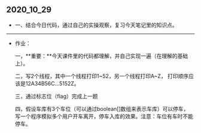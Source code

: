 ## 2020_10_29

- 一、结合今日代码，通过自己的实操观察，复习今天笔记里的知识点。

------

* 作业：

  一，**重要：**今天课件里的代码都理解，并自己实现一遍（在理解的基础上）。

  二，写2个线程，其中一个线程打印1\~52，另一个线程打印A\~Z， 打印顺序应该是12A34B56C…5152Z。 
  
  三，通过标志位（flag）完成上一题
  
  四，假设车库有3个车位（可以通过boolean[]数组来表示车库）可以停车， 写一个程序模拟多个用户开车离开，停车入库的效果。注意：车位有车时不能停车。
